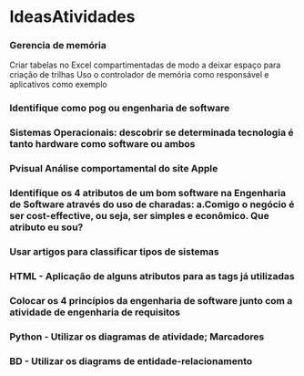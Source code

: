 # IdeasAtividades

### Gerencia de memória 

Criar tabelas no Excel compartimentadas de modo a deixar espaço para criação de trilhas
Uso o controlador de memória como responsável e aplicativos como exemplo

### Identifique como pog ou engenharia de software

### Sistemas Operacionais: descobrir se determinada tecnologia é tanto hardware como software ou ambos

### Pvisual  Análise comportamental do site Apple

### Identifique os 4 atributos de um bom software na Engenharia de Software através do uso de charadas: a.Comigo o negócio é ser cost-effective, ou seja, ser simples e econômico. Que atributo eu sou?

### Usar artigos para classificar tipos de sistemas

### HTML - Aplicação de alguns atributos para as tags já utilizadas

### Colocar os 4 princípios da engenharia de software junto com a atividade de engenharia de requisitos

### Python - Utilizar os diagramas de atividade; Marcadores

### BD - Utilizar os diagrams de entidade-relacionamento
